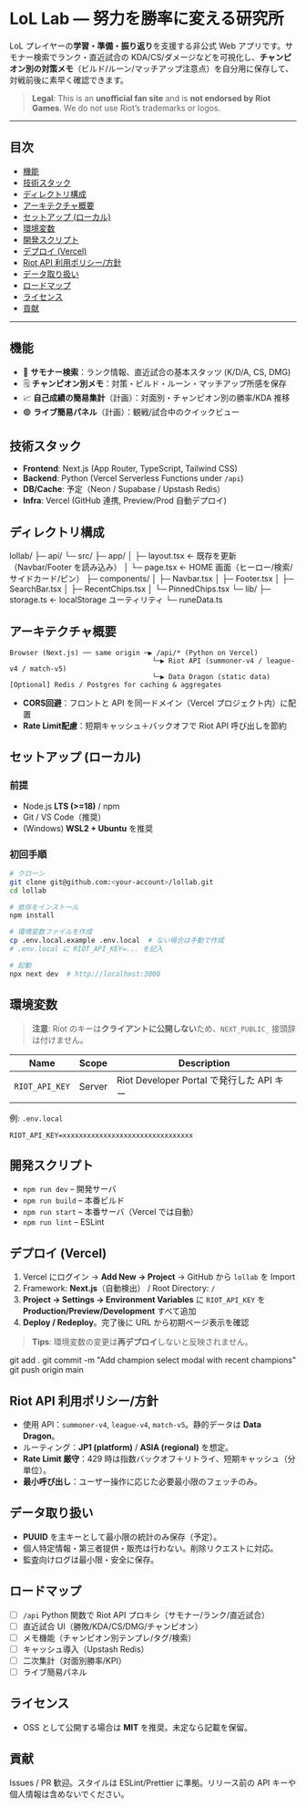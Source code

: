 # LoL Lab — 努力を勝率に変える研究所

LoL プレイヤーの**学習・準備・振り返り**を支援する非公式 Web アプリです。サモナー検索でランク・直近試合の KDA/CS/ダメージなどを可視化し、**チャンピオン別の対策メモ**（ビルド/ルーン/マッチアップ注意点）を自分用に保存して、対戦前後に素早く確認できます。

> **Legal**: This is an **unofficial fan site** and is **not endorsed by Riot Games**. We do not use Riot’s trademarks or logos.

---

## 目次

* [機能](#機能)
* [技術スタック](#技術スタック)
* [ディレクトリ構成](#ディレクトリ構成)
* [アーキテクチャ概要](#アーキテクチャ概要)
* [セットアップ (ローカル)](#セットアップ-ローカル)
* [環境変数](#環境変数)
* [開発スクリプト](#開発スクリプト)
* [デプロイ (Vercel)](#デプロイ-vercel)
* [Riot API 利用ポリシー/方針](#riot-api-利用ポリシー方針)
* [データ取り扱い](#データ取り扱い)
* [ロードマップ](#ロードマップ)
* [ライセンス](#ライセンス)
* [貢献](#貢献)

---

## 機能

* 🔎 **サモナー検索**：ランク情報、直近試合の基本スタッツ (K/D/A, CS, DMG)
* 🗒️ **チャンピオン別メモ**：対策・ビルド・ルーン・マッチアップ所感を保存
* 📈 **自己成績の簡易集計**（計画）：対面別・チャンピオン別の勝率/KDA 推移
* 🟢 **ライブ簡易パネル**（計画）：観戦/試合中のクイックビュー

## 技術スタック

* **Frontend**: Next.js (App Router, TypeScript, Tailwind CSS)
* **Backend**: Python (Vercel Serverless Functions under `/api`)
* **DB/Cache**: 予定（Neon / Supabase / Upstash Redis）
* **Infra**: Vercel (GitHub 連携, Preview/Prod 自動デプロイ)

## ディレクトリ構成
lollab/
├─ api/
└─ src/
   ├─ app/
   │  ├─ layout.tsx         ← 既存を更新（Navbar/Footer を読み込み）
   │  └─ page.tsx           ← HOME 画面（ヒーロー/検索/サイドカード/ピン）
   ├─ components/
   │  ├─ Navbar.tsx
   │  ├─ Footer.tsx
   │  ├─ SearchBar.tsx
   │  ├─ RecentChips.tsx
   │  └─ PinnedChips.tsx
   └─ lib/
      ├─ storage.ts         ← localStorage ユーティリティ
      └─ runeData.ts 

## アーキテクチャ概要

```
Browser (Next.js) ── same origin ─▶ /api/* (Python on Vercel)
                                   └─▶ Riot API (summoner-v4 / league-v4 / match-v5)
                                   └─▶ Data Dragon (static data)
[Optional] Redis / Postgres for caching & aggregates
```

* **CORS回避**：フロントと API を同一ドメイン（Vercel プロジェクト内）に配置
* **Rate Limit配慮**：短期キャッシュ＋バックオフで Riot API 呼び出しを節約

## セットアップ (ローカル)

### 前提

* Node.js **LTS (>=18)** / npm
* Git / VS Code（推奨）
* (Windows) **WSL2 + Ubuntu** を推奨

### 初回手順

```bash
# クローン
git clone git@github.com:<your-account>/lollab.git
cd lollab

# 依存をインストール
npm install

# 環境変数ファイルを作成
cp .env.local.example .env.local  # ない場合は手動で作成
# .env.local に RIOT_API_KEY=... を記入

# 起動
npx next dev  # http://localhost:3000
```

## 環境変数

> **注意**: Riot のキーは**クライアントに公開しない**ため、`NEXT_PUBLIC_` 接頭辞は付けません。

| Name           | Scope  | Description                        |
| -------------- | ------ | ---------------------------------- |
| `RIOT_API_KEY` | Server | Riot Developer Portal で発行した API キー |

例: `.env.local`

```
RIOT_API_KEY=xxxxxxxxxxxxxxxxxxxxxxxxxxxxxxxx
```

## 開発スクリプト

* `npm run dev` – 開発サーバ
* `npm run build` – 本番ビルド
* `npm run start` – 本番サーバ（Vercel では自動）
* `npm run lint` – ESLint

## デプロイ (Vercel)

1. Vercel にログイン → **Add New → Project** → GitHub から `lollab` を Import
2. Framework: **Next.js**（自動検出） / Root Directory: `/`
3. **Project → Settings → Environment Variables** に `RIOT_API_KEY` を **Production/Preview/Development** すべて追加
4. **Deploy / Redeploy**。完了後に URL から初期ページ表示を確認

> **Tips**: 環境変数の変更は**再デプロイ**しないと反映されません。

git add .
git commit -m "Add champion select modal with recent champions"
git push origin main

## Riot API 利用ポリシー/方針

* 使用 API：`summoner-v4`, `league-v4`, `match-v5`。静的データは **Data Dragon**。
* ルーティング：**JP1 (platform)** / **ASIA (regional)** を想定。
* **Rate Limit 厳守**：429 時は指数バックオフ＋リトライ、短期キャッシュ（分単位）。
* **最小呼び出し**：ユーザー操作に応じた必要最小限のフェッチのみ。

## データ取り扱い

* **PUUID** を主キーとして最小限の統計のみ保存（予定）。
* 個人特定情報・第三者提供・販売は行わない。削除リクエストに対応。
* 監査向けログは最小限・安全に保存。

## ロードマップ

* [ ] `/api` Python 関数で Riot API プロキシ（サモナー/ランク/直近試合）
* [ ] 直近試合 UI（勝敗/KDA/CS/DMG/チャンピオン）
* [ ] メモ機能（チャンピオン別テンプレ/タグ/検索）
* [ ] キャッシュ導入（Upstash Redis）
* [ ] 二次集計（対面別勝率/KPI）
* [ ] ライブ簡易パネル

## ライセンス

* OSS として公開する場合は **MIT** を推奨。未定なら記載を保留。

## 貢献

Issues / PR 歓迎。スタイルは ESLint/Prettier に準拠。リリース前の API キーや個人情報は含めないでください。